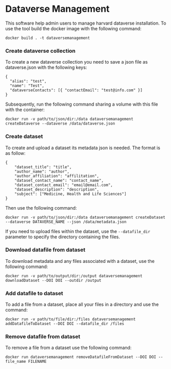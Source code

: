 # Dataverse Management

This software help admin users to manage harvard dataverse installation. To use the tool build the docker image with the following command:
```
docker build . -t dataversemanagement
```

### Create dataverse collection

To create a new dataverse collection you need to save a json file as dataverse.json with the following keys:
```
{
  "alias": "test",
  "name": "Test",
  "dataverseContacts": [{ "contactEmail": "test@info.com" }]
}
```

Subsequently, run the following command sharing a volume with this file with the container:
```
docker run -v path/to/json/dir:/data dataversemanagement createDataverse --dataverse /data/dataverse.json
```

### Create dataset

To create and upload a dataset its metadata json is needed. The format is as follow:
```
{
	"dataset_title": "title",
	"author_name": "author",
	"author_affiliation": "affilitation",
	"dataset_contact_name": "contact_name",
	"dataset_contact_email": "email@email.com",
	"dataset_description": "description",
	"subject": ["Medicine, Health and Life Sciences"]
}
```

Then use the following command:
```
docker run -v path/to/json/dir:/data dataversemanagement createDataset --dataverse DATAVERSE_NAME --json /data/metadata.json
```

If you need to upload files within the dataset, use the `--datafile_dir` parameter to specify the directory containing the files.

### Download datafile from dataset

To download metadata and any files associated with a dataset, use the following command:
```
docker run -v path/to/output/dir:/output dataversemanagement downloadDataset --DOI DOI --outdir /output
```

### Add datafile to dataset

To add a file from a dataset, place all your files in a directory and use the command:
```
docker run -v path/to/file/dir:/files dataversemanagement addDatafileToDataset --DOI DOI --datafile_dir /files
```

### Remove datafile from dataset

To remove a file from a dataset use the following command:
```
docker run dataversemanagement removeDatafileFromDataset --DOI DOI --file_name FILENAME
```
